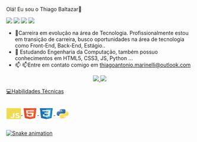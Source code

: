 
Olá! Eu sou o Thiago Baltazar👋

  <div> 
  <a href="https://instagram.com/thiago_marinelli" target="_blank"><img src="https://img.shields.io/badge/-Instagram-%23E4405F?style=for-the-badge&logo=instagram&logoColor=white" target="_blank"></a>
 	<a href="https://www.twitch.tv/tbaltazar5" target="_blank"><img src="https://img.shields.io/badge/Twitch-9146FF?style=for-the-badge&logo=twitch&logoColor=white" target="_blank"></a>
  <a href = "mailto:thiagoantonio.marinelli@outlook.com"><img src="https://img.shields.io/badge/Microsoft_Outlook-0078D4?style=for-the-badge&logo=microsoft-outlook&logoColor=white" target="_blank"></a>
  <a href="http://linkedin.com/in/thiago-antonio-marinelli-baltazar-2033b945" target="_blank" marin-bot><img src="https://img.shields.io/badge/-LinkedIn-%230077B5?style=for-the-badge&logo=linkedin&logoColor=white" target="_blank"></a> 
  </div>
  
  

- 🔭Carreira em evolução na área de Tecnologia. Profissionalmente estou em transição de carreira, busco oportunidades na área de tecnologia como Front-End, Back-End, Estágio..
- 🌱 Estudando Engenharia da Computação, também possuo conhecimentos em HTML5, CSS3, JS, Python ...
- 📫 📫Entre em contato comigo em thiagoantonio.marinelli@outlook.com


<div align="center">
  <a href="https://github.com/tbaltazar">
  <img height="180em" src="https://github-readme-stats.vercel.app/api?username=tbaltazar&show_icons=true&theme=dracula&include_all_commits=true&count_private=true"/>
  <img height="180em" src="https://github-readme-stats.vercel.app/api/top-langs/?username=tbaltazar&layout=compact&langs_count=7&theme=dracula"/>
</div>

💻Habilidades Técnicas
<div style="display: inline_block"><br>
  <img align="center" alt="Thiago-Js" height="30" width="40" src="https://raw.githubusercontent.com/devicons/devicon/master/icons/javascript/javascript-plain.svg">
  <img align="center" alt="Thiago-HTML" height="30" width="40" src="https://raw.githubusercontent.com/devicons/devicon/master/icons/html5/html5-original.svg">
  <img align="center" alt="Thiago-CSS" height="30" width="40" src="https://raw.githubusercontent.com/devicons/devicon/master/icons/css3/css3-original.svg">
  <img align="center" alt="Thiago-Python" height="30" width="40" src="https://raw.githubusercontent.com/devicons/devicon/master/icons/python/python-original.svg">
  
  ##
  
 ![Snake animation](https://github.com/tbaltazar/tbaltazar/blob/output/github-contribution-grid-snake.svg)
 
</div>
